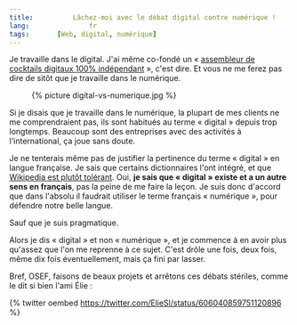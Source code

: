 ```yaml
---
title:			Lâchez-moi avec le débat digital contre numérique !
lang:				fr
tags:       [Web, digital, numérique]
---
```


Je travaille dans le digital. J'ai même co-fondé un « [assembleur de cocktails digitaux 100% indépendant](http://clever-age.com) », c'est dire. Et vous ne me ferez pas dire de sitôt que je travaille dans le numérique.
<figure>
  {% picture digital-vs-numerique.jpg %}
</figure>

Si je disais que je travaille dans le numérique, la plupart de mes clients ne me comprendraient pas, ils sont habitués au terme « digital » depuis trop longtemps. Beaucoup sont des entreprises avec des activités à l'international, ça joue sans doute.

Je ne tenterais même pas de justifier la pertinence du terme « digital » en langue française. Je sais que certains dictionnaires l'ont intégré, et que [Wikipedia est plutôt tolérant](http://fr.wikipedia.org/wiki/Num%C3%A9rique#.C2.AB_Num.C3.A9rique_.C2.BB_et_.C2.AB_digital_.C2.BB). Oui, **je sais que « digital » existe et a un autre sens en français**, pas la peine de me faire la leçon. Je suis donc d'accord que dans l'absolu il faudrait utiliser le terme français « numérique », pour défendre notre belle langue. 

Sauf que je suis pragmatique.

Alors je dis « digital » et non « numérique », et je commence à en avoir plus qu'assez que l'on me reprenne à ce sujet. C'est drôle une fois, deux fois, même dix fois éventuellement, mais ça fini par lasser.

Bref, OSEF, faisons de beaux projets et arrêtons ces débats stériles, comme le dit si bien l'ami Élie :

{% twitter oembed https://twitter.com/ElieSl/status/606040859751120896 %}
